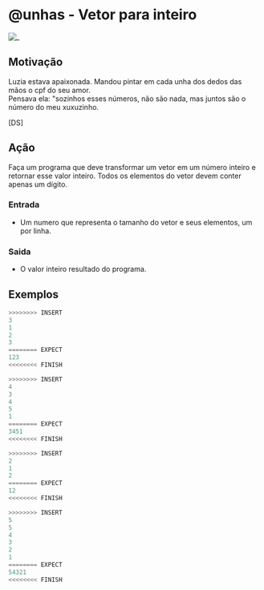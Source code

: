 # @unhas - Vetor para inteiro

![_](https://raw.githubusercontent.com/qxcodefup/arcade/master/base/unhas/cover.jpg)

## Motivação

Luzia estava apaixonada. Mandou pintar em cada unha dos dedos das mãos o cpf do seu amor.  
Pensava ela: "sozinhos esses números, não são nada, mas juntos são o número do meu xuxuzinho.

\[DS\]

## Ação  

Faça um programa que deve transformar um vetor em um número inteiro e retornar esse valor inteiro. Todos os elementos do vetor devem conter apenas um dígito.

### Entrada

- Um numero que representa o tamanho do vetor e seus elementos, um por linha.  

### Saida

- O valor inteiro resultado do programa.

## Exemplos

``` py
>>>>>>>> INSERT
3
1
2
3
======== EXPECT
123
<<<<<<<< FINISH
```

```py
>>>>>>>> INSERT
4
3
4
5
1
======== EXPECT
3451
<<<<<<<< FINISH
```

```py
>>>>>>>> INSERT
2
1
2
======== EXPECT
12
<<<<<<<< FINISH
```

```py
>>>>>>>> INSERT
5
5
4
3
2
1
======== EXPECT
54321
<<<<<<<< FINISH
```
